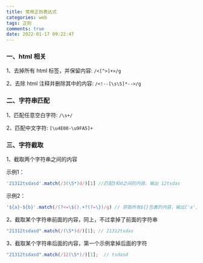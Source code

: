 ```yaml
---
title: 常用正则表达式
categories: web
tags: 正则
comments: true
date: 2022-01-17 09:22:47
---
```


### 一、html 相关

1、去掉所有 html 标签，并保留内容: `/<[^>]+>/g`

2、去除 html 注释并删除其中的内容: `/<!--[\s\S]*-->/g`

### 二、字符串匹配

1、匹配任意空白字符: `/\s+/`

2、匹配中文字符: `[\u4E00-\u9FA5]+`

### 三、字符截取

1、截取两个字符串之间的内容

示例1：

```js
'21312tsdasd'.match(/3(\S*)d/)[1] //匹配3和d之间的内容，输出 12tsdas
```

示例2：

```js
'${a}-${b}'.match(/(?<=\${).+?(?=\})/g) // 获取所有${}包裹的内容，输出['a','b']
```

2、截取某个字符串前面的内容，同上，不过拿掉了前面的字符串
 
```js
"21312tsdasd".match(/(\S*)d/)[1]; // 21312tsdas
```
 
3、截取某个字符串后面的内容，第一个示例拿掉后面的字符

```js
"21312tsdasd".match(/12(\S*)/)[1];  // tsdasd
```
